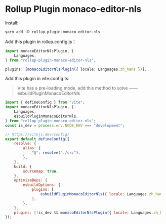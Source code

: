# Rollup Plugin monaco-editor-nls

Install:

```shell
yarn add -D rollup-plugin-monaco-editor-nls
```

Add this plugin in rollup.config.js：

```typescript
import monacoEditorNlsPlugin, {
    Languages,
} from "rollup-plugin-monaco-editor-nls";

plugins: [monacoEditorNlsPlugin({ locale: Languages.zh_hans })];
```

Add this plugin in vite.config.ts:

> Vite has a pre-loading mode, add this method to solve —— esbuildPluginMonacoEditorNls

```javascript
import { defineConfig } from "vite";
import monacoEditorNlsPlugin, {
    Languages,
    esbuildPluginMonacoEditorNls,
} from "rollup-plugin-monaco-editor-nls";
const is_dev = process.env.NODE_ENV === "development";

// https://vitejs.dev/config/
export default defineConfig({
    resolve: {
        alias: {
            "@": resolve("./src"),
        },
    },
    build: {
        sourcemap: true,
    },
    optimizeDeps: {
        esbuildOptions: {
            plugins: [
                esbuildPluginMonacoEditorNls({ locale: Languages.zh_hans }),
            ],
        },
    },
    plugins: [!is_dev && monacoEditorNlsPlugin({ locale: Languages.zh_hans })],
});
```
